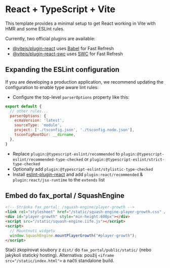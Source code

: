 # React + TypeScript + Vite

This template provides a minimal setup to get React working in Vite with HMR and some ESLint rules.

Currently, two official plugins are available:

- [@vitejs/plugin-react](https://github.com/vitejs/vite-plugin-react/blob/main/packages/plugin-react/README.md) uses [Babel](https://babeljs.io/) for Fast Refresh
- [@vitejs/plugin-react-swc](https://github.com/vitejs/vite-plugin-react-swc) uses [SWC](https://swc.rs/) for Fast Refresh

## Expanding the ESLint configuration

If you are developing a production application, we recommend updating the configuration to enable type aware lint rules:

- Configure the top-level `parserOptions` property like this:

```js
export default {
  // other rules...
  parserOptions: {
    ecmaVersion: 'latest',
    sourceType: 'module',
    project: ['./tsconfig.json', './tsconfig.node.json'],
    tsconfigRootDir: __dirname,
  },
}
```

- Replace `plugin:@typescript-eslint/recommended` to `plugin:@typescript-eslint/recommended-type-checked` or `plugin:@typescript-eslint/strict-type-checked`
- Optionally add `plugin:@typescript-eslint/stylistic-type-checked`
- Install [eslint-plugin-react](https://github.com/jsx-eslint/eslint-plugin-react) and add `plugin:react/recommended` & `plugin:react/jsx-runtime` to the `extends` list

## Embed do fax_portal / SquashEngine

```html
<!-- Stránka fax_portal: /squash-engine/player-growth -->
<link rel="stylesheet" href="/static/squash-engine-player-growth.css" />
<div id="player-growth" style="min-height:600px"></div>
<script src="/static/squash-engine.iife.js"></script>
<script>
  // Mountnutí widgetu
  window.SquashEngine.mountPlayerGrowth("#player-growth");
</script>
```

Stačí zkopírovat soubory z `dist/` do `fax_portal/public/static/` (nebo jakýkoli statický hosting).
Alternativa: použij `<iframe src="/static/index.html">` a načti standalone build.
